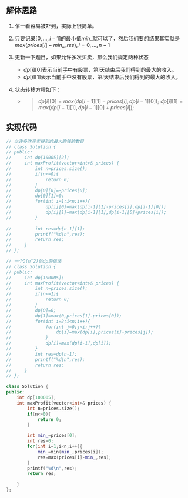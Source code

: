## 解体思路

1.  乍一看容易被吓到，实际上很简单。

2.  只要记录$[0,...,i-1]$的最小值$min\_$就可以了，然后我们要的结果其实就是$max(prices[i]-min\_,res),i=0,...,n-1$

3.  更新一下题目，如果允许多次买卖，那么我们规定两种状态

    *   $dp[i][0]$表示当前手中有股票，第$i$天结束后我们得到的最大的收入。
    *   $dp[i][1]$表示当前手中没有股票，第$i$天结束后我们得到的最大的收入。

4.  状态转移方程如下：

    *   >   $dp[i][0]=max(dp[i-1][1]-prices[i],dp[i-1][0]);$
        >   $dp[i][1]=max(dp[i-1][1],dp[i-1][0]+prices[i]);$

## 实现代码

```c++
// 允许多次买卖得到的最大的钱的数目
// class Solution {
// public:
//     int dp[10005][2];
//     int maxProfit(vector<int>& prices) {
//         int n=prices.size();
//         if(n<=0){
//             return 0;
//         }
//         dp[0][0]=-prices[0];
//         dp[0][1]=0;
//         for(int i=1;i<n;i++){
//             dp[i][0]=max(dp[i-1][1]-prices[i],dp[i-1][0]);
//             dp[i][1]=max(dp[i-1][1],dp[i-1][0]+prices[i]);
//         }
        
//         int res=dp[n-1][1];
//         printf("%d\n",res);
//         return res;
//     }
// };

// 一个O(n^2)的dp的做法
// class Solution {
// public:
//     int dp[100005];
//     int maxProfit(vector<int>& prices) {
//         int n=prices.size();
//         if(n<=1){
//             return 0;
//         }
//         dp[0]=0;
//         dp[1]=max(0,prices[1]-prices[0]);
//         for(int i=2;i<n;i++){
//             for(int j=0;j<i;j++){
//                 dp[i]=max(dp[i],prices[i]-prices[j]);
//             }
//             dp[i]=max(dp[i-1],dp[i]);
//         }
//         int res=dp[n-1];
//         printf("%d\n",res);
//         return res;
//     }
// };

class Solution {
public:
    int dp[100005];
    int maxProfit(vector<int>& prices) {
        int n=prices.size();
        if(n<=0){
            return 0;
        }

        int min_=prices[0];
        int res=0;
        for(int i=1;i<n;i++){
            min_=min(min_,prices[i]);
            res=max(prices[i]-min_,res);
        }
        printf("%d\n",res);
        return res;

    }
};
```

